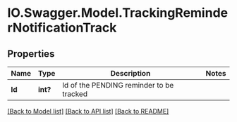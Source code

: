 # IO.Swagger.Model.TrackingReminderNotificationTrack
## Properties

Name | Type | Description | Notes
------------ | ------------- | ------------- | -------------
**Id** | **int?** | Id of the PENDING reminder to be tracked | 

[[Back to Model list]](../README.md#documentation-for-models) [[Back to API list]](../README.md#documentation-for-api-endpoints) [[Back to README]](../README.md)

